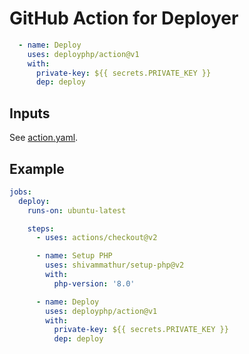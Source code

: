 # GitHub Action for Deployer

```yaml
  - name: Deploy
    uses: deployphp/action@v1
    with:
      private-key: ${{ secrets.PRIVATE_KEY }}
      dep: deploy
```

## Inputs

See [action.yaml](action.yaml).

## Example

```yaml
jobs:
  deploy:
    runs-on: ubuntu-latest

    steps:
      - uses: actions/checkout@v2

      - name: Setup PHP
        uses: shivammathur/setup-php@v2
        with:
          php-version: '8.0'

      - name: Deploy
        uses: deployphp/action@v1
        with:
          private-key: ${{ secrets.PRIVATE_KEY }}
          dep: deploy
```
